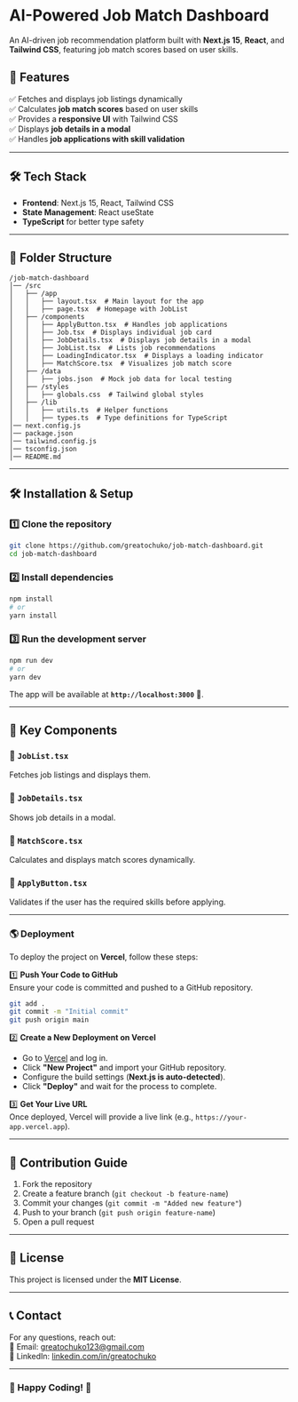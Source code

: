 # AI-Powered Job Match Dashboard

An AI-driven job recommendation platform built with **Next.js 15**, **React**, and **Tailwind CSS**, featuring job match scores based on user skills.

## 🚀 Features

✅ Fetches and displays job listings dynamically  
✅ Calculates **job match scores** based on user skills  
✅ Provides a **responsive UI** with Tailwind CSS  
✅ Displays **job details in a modal**  
✅ Handles **job applications with skill validation**

---

## 🛠️ Tech Stack

- **Frontend**: Next.js 15, React, Tailwind CSS
- **State Management**: React useState
- **TypeScript** for better type safety

---

## 📂 Folder Structure

```
/job-match-dashboard
│── /src
│   ├── /app
│   │   ├── layout.tsx  # Main layout for the app
│   │   ├── page.tsx  # Homepage with JobList
│   ├── /components
│   │   ├── ApplyButton.tsx  # Handles job applications
│   │   ├── Job.tsx  # Displays individual job card
│   │   ├── JobDetails.tsx  # Displays job details in a modal
│   │   ├── JobList.tsx  # Lists job recommendations
│   │   ├── LoadingIndicator.tsx  # Displays a loading indicator
│   │   ├── MatchScore.tsx  # Visualizes job match score
│   ├── /data
│   │   ├── jobs.json  # Mock job data for local testing
│   ├── /styles
│   │   ├── globals.css  # Tailwind global styles
│   ├── /lib
│   │   ├── utils.ts  # Helper functions
│   │   ├── types.ts  # Type definitions for TypeScript
│── next.config.js
│── package.json
│── tailwind.config.js
│── tsconfig.json
│── README.md
```

---

## 🛠️ Installation & Setup

### 1️⃣ Clone the repository

```sh
git clone https://github.com/greatochuko/job-match-dashboard.git
cd job-match-dashboard
```

### 2️⃣ Install dependencies

```sh
npm install
# or
yarn install
```

### 3️⃣ Run the development server

```sh
npm run dev
# or
yarn dev
```

The app will be available at **`http://localhost:3000`** 🚀.

---

## 📌 Key Components

### 🔹 **`JobList.tsx`**

Fetches job listings and displays them.

### 🔹 **`JobDetails.tsx`**

Shows job details in a modal.

### 🔹 **`MatchScore.tsx`**

Calculates and displays match scores dynamically.

### 🔹 **`ApplyButton.tsx`**

Validates if the user has the required skills before applying.

---

### **🌎 Deployment**

To deploy the project on **Vercel**, follow these steps:

1️⃣ **Push Your Code to GitHub**  
Ensure your code is committed and pushed to a GitHub repository.

```sh
git add .
git commit -m "Initial commit"
git push origin main
```

2️⃣ **Create a New Deployment on Vercel**

- Go to [Vercel](https://vercel.com/) and log in.
- Click **"New Project"** and import your GitHub repository.
- Configure the build settings (**Next.js is auto-detected**).
- Click **"Deploy"** and wait for the process to complete.

3️⃣ **Get Your Live URL**  
Once deployed, Vercel will provide a live link (e.g., `https://your-app.vercel.app`).

---

## 🤝 Contribution Guide

1. Fork the repository
2. Create a feature branch (`git checkout -b feature-name`)
3. Commit your changes (`git commit -m "Added new feature"`)
4. Push to your branch (`git push origin feature-name`)
5. Open a pull request

---

## 📜 License

This project is licensed under the **MIT License**.

---

## 📞 Contact

For any questions, reach out:  
📧 Email: [greatochuko123@gmail.com](mailto:greatochuko123@gmail.com)  
🔗 LinkedIn: [linkedin.com/in/greatochuko](https://linkedin.com/in/greatochuko)

---

### 🚀 Happy Coding! 🎉
